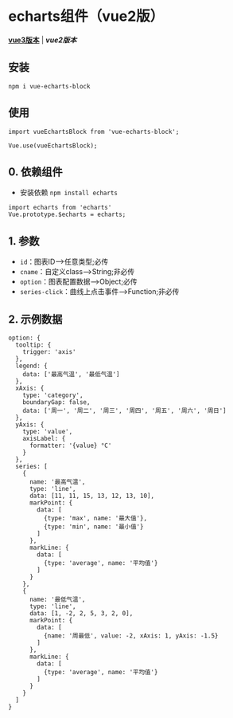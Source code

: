 # echarts组件（vue2版）
[**vue3版本**](https://github.com/QuietHear/vue-echarts-block-plus '浏览') | ***vue2版本*** 


## 安装
	npm i vue-echarts-block

## 使用
	import vueEchartsBlock from 'vue-echarts-block';
	
	Vue.use(vueEchartsBlock);


## 0. 依赖组件
* 安装依赖 `npm install echarts`
> 
	import echarts from 'echarts'
	Vue.prototype.$echarts = echarts;


## 1. 参数
* `id`：图表ID-->任意类型;必传
* `cname`：自定义class-->String;非必传
* `option`：图表配置数据-->Object;必传
* `series-click`：曲线上点击事件-->Function;非必传


## 2. 示例数据
	option: {
	  tooltip: {
	    trigger: 'axis'
	  },
	  legend: {
	    data: ['最高气温', '最低气温']
	  },
	  xAxis: {
	    type: 'category',
	    boundaryGap: false,
	    data: ['周一', '周二', '周三', '周四', '周五', '周六', '周日']
	  },
	  yAxis: {
	    type: 'value',
	    axisLabel: {
	      formatter: '{value} °C'
	    }
	  },
	  series: [
	    {
	      name: '最高气温',
	      type: 'line',
	      data: [11, 11, 15, 13, 12, 13, 10],
	      markPoint: {
	        data: [
	          {type: 'max', name: '最大值'},
	          {type: 'min', name: '最小值'}
	        ]
	      },
	      markLine: {
	        data: [
	          {type: 'average', name: '平均值'}
	        ]
	      }
	    },
	    {
	      name: '最低气温',
	      type: 'line',
	      data: [1, -2, 2, 5, 3, 2, 0],
	      markPoint: {
	        data: [
	          {name: '周最低', value: -2, xAxis: 1, yAxis: -1.5}
	        ]
	      },
	      markLine: {
	        data: [
	          {type: 'average', name: '平均值'}
	        ]
	      }
	    }
	  ]
	}